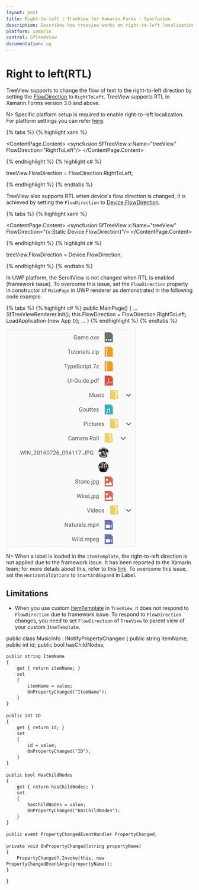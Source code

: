 ```yaml
---
layout: post
title: Right-to-left | TreeView for Xamarin.Forms | Syncfusion
description: Describes how treeview works on right-to-left localization.
platform: xamarin
control: SfTreeView
documentation: ug
---
```


# Right to left(RTL)

TreeView supports to change the flow of text to the right-to-left direction by setting the [FlowDirection](https://docs.microsoft.com/en-us/dotnet/api/xamarin.forms.visualelement.flowdirection?view=xamarin-forms#Xamarin_Forms_VisualElement_FlowDirection) to `RightToLeft`. TreeView supports RTL in Xamarin.Forms version 3.0 and above.

N> Specific platform setup is required to enable right-to-left localization. For platform settings you can refer [here](https://docs.microsoft.com/en-us/xamarin/xamarin-forms/app-fundamentals/localization/right-to-left#platform-setup).

{% tabs %}
{% highlight xaml %}

<ContentPage  xmlns:x="http://schemas.microsoft.com/winfx/2009/xaml"
              xmlns:syncfusion="clr-namespace:Syncfusion.XForms.TreeView;assembly=Syncfusion.SfTreeView.XForms">
    <ContentPage.Content>
       <syncfusion:SfTreeView x:Name="treeView" FlowDirection="RightToLeft"/>
    </ContentPage.Content>
</ContentPage>

{% endhighlight %}
{% highlight c# %}

treeView.FlowDirection = FlowDirection.RightToLeft;

{% endhighlight %}
{% endtabs %}

TreeView also supports RTL when device's flow direction is changed, it is achieved by setting the `FlowDirection` to [Device.FlowDirection](https://docs.microsoft.com/en-us/dotnet/api/xamarin.forms.device.flowdirection?view=xamarin-forms#Xamarin_Forms_Device_FlowDirection).

{% tabs %}
{% highlight xaml %}

<ContentPage  xmlns:x="http://schemas.microsoft.com/winfx/2009/xaml"
              xmlns:syncfusion="clr-namespace:Syncfusion.XForms.TreeView;assembly=Syncfusion.SfTreeView.XForms">
    <ContentPage.Content>
       <syncfusion:SfTreeView x:Name="treeView" FlowDirection="{x:Static Device.FlowDirection}"/>
    </ContentPage.Content>
</ContentPage>

{% endhighlight %}
{% highlight c# %}

treeView.FlowDirection = Device.FlowDirection;

{% endhighlight %}
{% endtabs %}

In UWP platform, the ScrollView is not changed when RTL is enabled (framework issue). To overcome this issue, set the `FlowDirection` property in constructor of `MainPage` in UWP renderer as demonstrated in the following code example.

{% tabs %}
{% highlight c# %}
public MainPage()
{
    …
    SfTreeViewRenderer.Init();
    this.FlowDirection = FlowDirection.RightToLeft;
    LoadApplication (new App ());
    …
}
{% endhighlight %} 
{% endtabs %}

![Xamarin Forms TreeView with right to left](TreeView_images/Right-To-Left-Xamarin-Forms-TreeView.png)

N> When a label is loaded in the `ItemTemplate`, the right-to-left direction is not applied due to the framework issue. It has been reported to the Xamarin team; for more details about this, refer to this [link](https://github.com/xamarin/Xamarin.Forms/issues/3611). To overcome this issue, set the `HorizontalOptions` to `StartAndExpand` in Label.

## Limitations

* When you use custom [ItemTemplate](https://help.syncfusion.com/cr/xamarin/Syncfusion.SfTreeView.XForms~Syncfusion.XForms.TreeView.SfTreeView~ItemTemplate.html) in `TreeView`, it does not respond to `FlowDirection` due to framework issue. To respond to `FlowDirection` changes, you need to set `FlowDirection` of `TreeView` to parent view of your custom `ItemTemplate`.

public class MusicInfo : INotifyPropertyChanged
{
    public string itemName;
    public int id;
    public bool hasChildNodes;

    public string ItemName
    {
        get { return itemName; }
        set
        {
            itemName = value;
            OnPropertyChanged("ItemName");
        }
    }

    public int ID
    {
        get { return id; }
        set
        {
            id = value;
            OnPropertyChanged("ID");
        }
    }

    public bool HasChildNodes
    {
        get { return hasChildNodes; }
        set
        {
            hasChildNodes = value;
            OnPropertyChanged("HasChildNodes");
        }
    }

    public event PropertyChangedEventHandler PropertyChanged;

    private void OnPropertyChanged(string propertyName)
    {
        PropertyChanged?.Invoke(this, new PropertyChangedEventArgs(propertyName));
    }
}